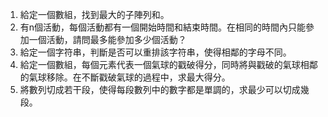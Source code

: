 

1. 給定一個數組，找到最大的子陣列和。
2. 有n個活動，每個活動都有一個開始時間和結束時間。在相同的時間內只能參加一個活動，請問最多能參加多少個活動？
3. 給定一個字符串，判斷是否可以重排該字符串，使得相鄰的字母不同。
4. 給定一個數組，每個元素代表一個氣球的戳破得分，同時將與戳破的氣球相鄰的氣球移除。在不斷戳破氣球的過程中，求最大得分。
5. 將數列切成若干段，使得每段數列中的數字都是單調的，求最少可以切成幾段。